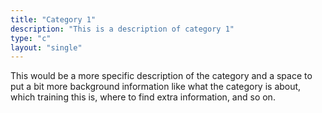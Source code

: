 ```yaml
---
title: "Category 1"
description: "This is a description of category 1"
type: "c"
layout: "single"
---
```


This would be a more specific description of the category and a space to put a bit more background information
like what the category is about, which training this is, where to find extra information,
and so on.
